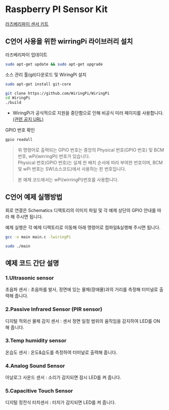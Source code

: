 # Raspberry PI Sensor Kit  

[라즈베리파이 센서 키트](https://www.eleparts.co.kr/EPXDTWR8)  

## C언어 사용을 위한 wirringPi 라이브러리 설치  

라즈베리파이 업데이트  

```bash
sudo apt-get update && sudo apt-get upgrade  
```

소스 관리 툴(git)다운로드 및 WiringPi 설치  

```bash
sudo apt-get install git-core  

git clone https://github.com/WiringPi/WiringPi  
cd WiringPi  
./build  
```

- WiringPi가 공식적으로 지원을 중단함으로 인해 비공식 미러 페이지를 사용합니다.  [(관련 공지 URL)](http://wiringpi.com/wiringpi-deprecated/)  

GPIO 번호 확인

```bash
gpio readall  
```

> 위 명령어로 출력되는 GPIO 번호는 중앙의 Physical 번호(GPIO 번호) 및 BCM번호, wPi(wirringPi) 번호가 있습니다.  
> Physical 번호(GPIO 번호)는 실제 핀 배치 순서에 따라 부여한 번호이며, BCM 및 wPi 번호는 SW(소스코드)에서 사용하는 핀 번호입니다.  
>
> 본 예제 코드에서는 wPi(wirringPi)번호를 사용합니다.  
  
## C언어 예제 실행방법  

회로 연결은 Schematics 디렉토리의 이미지 파일 및 각 예제 상단의 GPIO 안내를 따라 해 주시면 됩니다.  

예제 실행은 각 예제 디렉토리로 이동해 아래 명령어로 컴파일&실행해 주시면 됩니다.  

```bash
gcc -o main main.c -lwiringPi

sudo ./main
```

## 예제 코드 간단 설명  

### 1.Ultrasonic sensor  

초음파 센서 : 초음파를 발사, 정면에 있는 물체(장애물)과의 거리를 측정해 터미널로 출력해 줍니다.  

### 2.Passive Infrared Sensor (PIR sensor)  

디지털 적외선 물체 감지 센서 : 센서 정면 일정 범위의 움직임을 감지하여 LED를 ON 해 줍니다.  

### 3.Temp humidity sensor  

온습도 센서 : 온도&습도를 측정하여 터미널로 출력해 줍니다.  

### 4.Analog Sound Sensor  

아날로그 사운드 센서 : 소리가 감지되면 잠시 LED를 켜 줍니다.  

### 5.Capacitive Touch Sensor  

디지털 정전식 터치센서 : 터치가 감지되면 LED를 켜 줍니다.  
